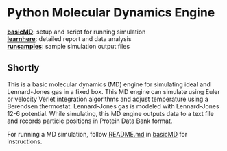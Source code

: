 # Python Molecular Dynamics Engine
[**basicMD**](https://github.com/nAmnesiac/py_basicMD/tree/main/basicMD): setup and script for running simulation <br/>
[**learnhere**](https://github.com/nAmnesiac/py_basicMD/tree/main/learnhere): detailed report and data analysis <br/>
[**runsamples**](https://github.com/nAmnesiac/py_basicMD/tree/main/runsamples): sample simulation output files

## Shortly
This is a basic molecular dynamics (MD) engine for simulating ideal and Lennard-Jones gas in a fixed box. This MD engine can simulate using Euler or velocity Verlet integration algorithms and adjust temperature using a Berendsen thermostat. Lennard-Jones gas is modeled with Lennard-Jones 12-6 potential. While simulating, this MD engine outputs data to a text file and records particle positions in Protein Data Bank format. 

For running a MD simulation, follow [README.md](https://github.com/nAmnesiac/py_basicMD/blob/main/basicMD/README.md) in [basicMD](https://github.com/nAmnesiac/py_basicMD/tree/main/basicMD) for instructions.
